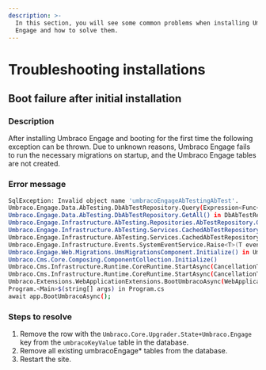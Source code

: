 ```yaml
---
description: >-
  In this section, you will see some common problems when installing Umbraco
  Engage and how to solve them.
---
```


# Troubleshooting installations

## Boot failure after initial installation

### Description

After installing Umbraco Engage and booting for the first time the following exception can be thrown. Due to unknown reasons, Umbraco Engage fails to run the necessary migrations on startup, and the Umbraco Engage tables are not created.

### Error message

```bash
SqlException: Invalid object name 'umbracoEngageAbTestingAbTest'.
Umbraco.Engage.Data.AbTesting.DbAbTestRepository.Query(Expression<Func<DbAbTest, bool>> whereExpression) in DbAbTestRepository.cs
Umbraco.Engage.Data.AbTesting.DbAbTestRepository.GetAll() in DbAbTestRepository.cs
Umbraco.Engage.Infrastructure.AbTesting.Repositories.AbTestRepository.GetAll() in AbTestRepository.cs
Umbraco.Engage.Infrastructure.AbTesting.Services.CachedAbTestRepository.RefreshCache() in CachedAbTestRepository.cs
Umbraco.Engage.Infrastructure.AbTesting.Services.CachedAbTestRepository.Handle(MigrationsCompletedEvent event) in CachedAbTestRepository.cs
Umbraco.Engage.Infrastructure.Events.SystemEventService.Raise<T>(T event) in SystemEventService.cs
Umbraco.Engage.Web.Migrations.UmsMigrationsComponent.Initialize() in UmsMigrationsComponent.cs
Umbraco.Cms.Core.Composing.ComponentCollection.Initialize()
Umbraco.Cms.Infrastructure.Runtime.CoreRuntime.StartAsync(CancellationToken cancellationToken, bool isRestarting)
Umbraco.Cms.Infrastructure.Runtime.CoreRuntime.StartAsync(CancellationToken cancellationToken)
Umbraco.Extensions.WebApplicationExtensions.BootUmbracoAsync(WebApplication app)
Program.<Main>$(string[] args) in Program.cs
await app.BootUmbracoAsync();
```

### Steps to resolve

1. Remove the row with the `Umbraco.Core.Upgrader.State+Umbraco.Engage` key from the `umbracoKeyValue` table in the database.&#x20;
2. Remove all existing umbracoEngage\* tables from the database.
3. Restart the site.
